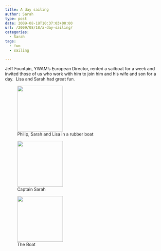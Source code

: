 ```yaml
---
title: A day sailing
author: Sarah
type: post
date: 2009-08-18T10:37:03+00:00
url: /2009/08/18/a-day-sailing/
categories:
  - Sarah
tags:
  - fun
  - sailing

---
```

Jeff Fountain, YWAM&#8217;s European Director, rented a sailboat for a week and invited those of us who work with him to join him and his wife and son for a day.  Lisa and Sarah had great fun.

<div id='gallery-2' class='gallery galleryid-113 gallery-columns-4 gallery-size-thumbnail'>
  <figure class='gallery-item'> 
  
  <div class='gallery-icon landscape'>
    <a href='/images/2009/08/sany0090.jpg'><img width="150" height="150" src="/images/2009/08/sany0090-150x150.jpg" class="attachment-thumbnail size-thumbnail" alt="" aria-describedby="gallery-2-114" /></a>
  </div><figcaption class='wp-caption-text gallery-caption' id='gallery-2-114'> Philip, Sarah and Lisa in a rubber boat </figcaption></figure><figure class='gallery-item'> 
  
  <div class='gallery-icon portrait'>
    <a href='/images/2009/08/p8180330_2.jpg'><img width="150" height="150" src="/images/2009/08/p8180330_2-150x150.jpg" class="attachment-thumbnail size-thumbnail" alt="" aria-describedby="gallery-2-115" /></a>
  </div><figcaption class='wp-caption-text gallery-caption' id='gallery-2-115'> Captain Sarah </figcaption></figure><figure class='gallery-item'> 
  
  <div class='gallery-icon landscape'>
    <a href='/images/2009/08/p8180360.jpg'><img width="150" height="150" src="/images/2009/08/p8180360-150x150.jpg" class="attachment-thumbnail size-thumbnail" alt="" aria-describedby="gallery-2-116" /></a>
  </div><figcaption class='wp-caption-text gallery-caption' id='gallery-2-116'> The Boat </figcaption></figure>
</div>
